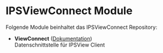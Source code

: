 # IPSViewConnect Module

Folgende Module beinhaltet das IPSViewConnect Repository:

- __ViewConnect__ ([Dokumentation](IPSViewConnect))  
	Datenschnittstelle für IPSView Client



